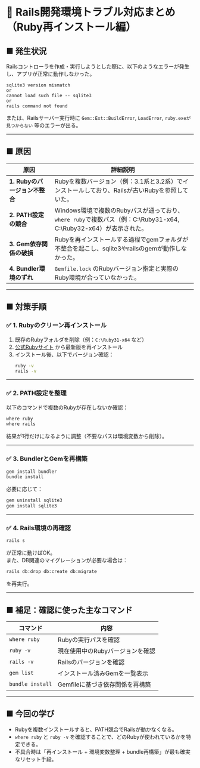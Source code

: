 # 🧰 Rails開発環境トラブル対応まとめ（Ruby再インストール編）

## ■ 発生状況
Railsコントローラを作成・実行しようとした際に、以下のようなエラーが発生し、アプリが正常に動作しなかった。

```
sqlite3 version mismatch
or
cannot load such file -- sqlite3
or
rails command not found
```

または、Railsサーバー実行時に
`Gem::Ext::BuildError`, `LoadError`, `ruby.exeが見つからない` 等のエラーが出る。

---

## ■ 原因

| 原因 | 詳細説明 |
|------|-----------|
| **1. Rubyのバージョン不整合** | Rubyを複数バージョン（例：3.1系と3.2系）でインストールしており、Railsが古いRubyを参照していた。 |
| **2. PATH設定の競合** | Windows環境で複数のRubyパスが通っており、`where ruby`で複数パス（例：C:\Ruby31-x64, C:\Ruby32-x64）が表示された。 |
| **3. Gem依存関係の破損** | Rubyを再インストールする過程でgemフォルダが不整合を起こし、sqlite3やrailsのgemが動作しなかった。 |
| **4. Bundler環境のずれ** | `Gemfile.lock` のRubyバージョン指定と実際のRuby環境が合っていなかった。 |

---

## ■ 対策手順

### ✅ 1. Rubyのクリーン再インストール
1. 既存のRubyフォルダを削除（例：`C:\Ruby31-x64` など）  
2. [公式Rubyサイト](https://rubyinstaller.org/downloads/) から最新版を再インストール  
3. インストール後、以下でバージョン確認：
   ```bash
   ruby -v
   rails -v
   ```

---

### ✅ 2. PATH設定を整理
以下のコマンドで複数のRubyが存在しないか確認：

```bash
where ruby
where rails
```

結果が1行だけになるように調整（不要なパスは環境変数から削除）。

---

### ✅ 3. BundlerとGemを再構築
```bash
gem install bundler
bundle install
```

必要に応じて：
```bash
gem uninstall sqlite3
gem install sqlite3
```

---

### ✅ 4. Rails環境の再確認
```bash
rails s
```

が正常に動けばOK。  
また、DB関連のマイグレーションが必要な場合は：

```bash
rails db:drop db:create db:migrate
```

を再実行。

---

## ■ 補足：確認に使った主なコマンド

| コマンド | 内容 |
|-----------|------|
| `where ruby` | Rubyの実行パスを確認 |
| `ruby -v` | 現在使用中のRubyバージョンを確認 |
| `rails -v` | Railsのバージョンを確認 |
| `gem list` | インストール済みGemを一覧表示 |
| `bundle install` | Gemfileに基づき依存関係を再構築 |

---

## ■ 今回の学び

- Rubyを複数インストールすると、PATH競合でRailsが動かなくなる。  
- `where ruby` と `ruby -v` を確認することで、どのRubyが使われているかを特定できる。  
- 不具合時は「再インストール + 環境変数整理 + bundle再構築」が最も確実なリセット手段。
